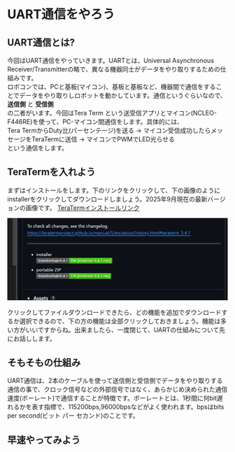 # UART通信をやろう
## UART通信とは?
今回はUART通信をやっていきます。UARTとは、Universal Asynchronous Receiver/Transmitterの略で、異なる機器同士がデータをやり取りするための仕組みです。  
ロボコンでは、PCと基板(マイコン)、基板と基板など、機器間で通信をすることでデータをやり取りしロボットを動かしています。通信というぐらいなので、 **送信側** と **受信側**  
の二者がいます。今回はTera Term という送受信アプリとマイコン(NCLEO-F446RE)を使って、PC-マイコン間通信をします。具体的には、  
Tera TermからDuty比(パーセンテージ)を送る → マイコン受信成功したらメッセージをTeraTermに送信 → マイコンでPWMでLED光らせる  
という通信をします。  
## TeraTermを入れよう
まずはインストールをします。下のリンクをクリックして、下の画像のようにinstallerをクリックしてダウンロードしましょう。2025年9月現在の最新バージョンの画像です。
[TeraTermインストールリンク](https://github.com/TeraTermProject/teraterm/releases)  

![alt text](image-30.png)

クリックしてファイルダウンロードできたら、どの機能を追加でダウンロードするか選択できるので、下の方の機能は全部クリックしておきましょう。機能は多い方がいいですからね。出来ましたら、一度閉じて、UARTの仕組みについて先にお話しします。
## そもそもの仕組み
UART通信は、2本のケーブルを使って送信側と受信側でデータをやり取りする通信の事で、クロック信号などの外部信号ではなく、あらかじめ決められた通信速度(ボーレート)で通信することが特徴です。ボーレートとは、1秒間に何bit遅れるかを表す指標で、115200bps,96000bpsなどがよく使われます。bpsはbits per second(ビット パー セカンド)のことです。  
## 早速やってみよう

